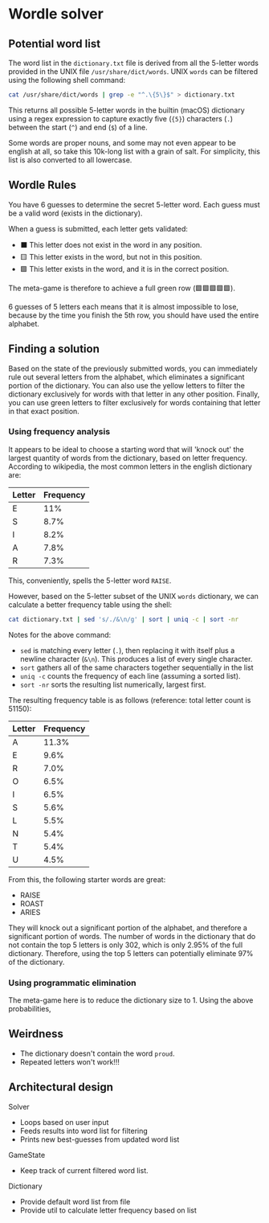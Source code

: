 # Wordle solver

## Potential word list

The word list in the `dictionary.txt` file is derived from all the 5-letter
words provided in the UNIX file `/usr/share/dict/words`. UNIX `words` can be
filtered using the following shell command:

```sh
cat /usr/share/dict/words | grep -e "^.\{5\}$" > dictionary.txt
```

This returns all possible 5-letter words in the builtin (macOS) dictionary
using a regex expression to capture exactly five (`{5}`) characters (`.`)
between the start (`^`) and end (`$`) of a line. 

Some words are proper nouns, and some may not even appear to be english at all,
so take this 10k-long list with a grain of salt. For simplicity, this list
is also converted to all lowercase.

## Wordle Rules

You have 6 guesses to determine the secret 5-letter word. Each guess must be a
valid word (exists in the dictionary).

When a guess is submitted, each letter gets validated:
- ⬛ This letter does not exist in the word in any position.
- 🟨 This letter exists in the word, but not in this position.
- 🟩 This letter exists in the word, and it is in the correct position. 

The meta-game is therefore to achieve a full green row (🟩🟩🟩🟩🟩). 

6 guesses of 5 letters each means that it is almost impossible to lose, because
by the time you finish the 5th row, you should have used the entire alphabet.

## Finding a solution

Based on the state of the previously submitted words, you can immediately rule
out several letters from the alphabet, which eliminates a significant portion
of the dictionary. You can also use the yellow letters to filter the dictionary
exclusively for words with that letter in any other position. Finally, you can
use green letters to filter exclusively for words containing that letter in
that exact position.

### Using frequency analysis
It appears to be ideal to choose a starting word that will 'knock out' the
largest quantity of words from the dictionary, based on letter frequency.
According to wikipedia, the most common letters in the english dictionary are:

Letter | Frequency
--- | ---
E | 11%
S | 8.7%
I | 8.2%
A | 7.8%
R | 7.3%

This, conveniently, spells the 5-letter word `RAISE`. 

However, based on the 5-letter subset of the UNIX `words` dictionary, we can 
calculate a better frequency table using the shell:

```sh
cat dictionary.txt | sed 's/./&\n/g' | sort | uniq -c | sort -nr
```

Notes for the above command:
- `sed` is matching every letter (`.`), then replacing it with itself plus a
  newline character (`&\n`). This produces a list of every single character.
- `sort` gathers all of the same characters together sequentially in the list
- `uniq -c` counts the frequency of each line (assuming a sorted list). 
- `sort -nr` sorts the resulting list numerically, largest first. 

The resulting frequency table is as follows (reference: total letter count is
51150):

Letter | Frequency
--- | ---
A | 11.3%
E | 9.6%
R | 7.0%
O | 6.5%
I | 6.5%
S | 5.6%
L | 5.5%
N | 5.4%
T | 5.4%
U | 4.5%

From this, the following starter words are great:
- RAISE
- ROAST
- ARIES

They will knock out a significant portion of the alphabet, and therefore a
significant portion of words. The number of words in the dictionary that do not
contain the top 5 letters is only 302, which is only 2.95% of the full
dictionary. Therefore, using the top 5 letters can potentially eliminate 97%
of the dictionary. 

### Using programmatic elimination

The meta-game here is to reduce the dictionary size to 1. Using the above
probabilities, 


## Weirdness

- The dictionary doesn't contain the word `proud`. 
- Repeated letters won't work!!!

## Architectural design

Solver
- Loops based on user input
- Feeds results into word list for filtering
- Prints new best-guesses from updated word list

GameState
- Keep track of current filtered word list.

Dictionary
- Provide default word list from file
- Provide util to calculate letter frequency based on list

